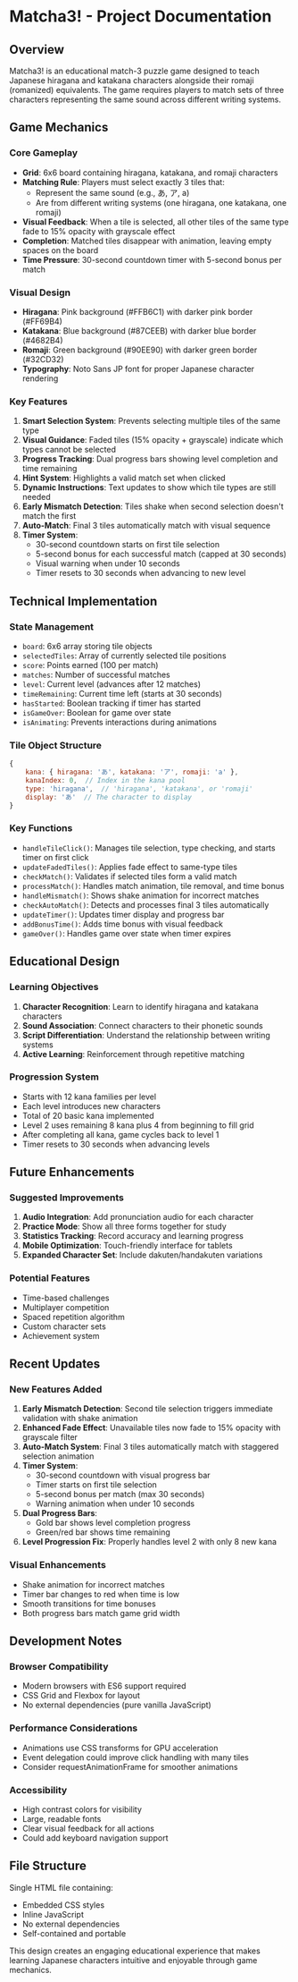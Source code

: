 # Matcha3! - Project Documentation

## Overview

Matcha3! is an educational match-3 puzzle game designed to teach Japanese hiragana and katakana characters alongside their romaji (romanized) equivalents. The game requires players to match sets of three characters representing the same sound across different writing systems.

## Game Mechanics

### Core Gameplay

- **Grid**: 6x6 board containing hiragana, katakana, and romaji characters
- **Matching Rule**: Players must select exactly 3 tiles that:
  - Represent the same sound (e.g., あ, ア, a)
  - Are from different writing systems (one hiragana, one katakana, one romaji)
- **Visual Feedback**: When a tile is selected, all other tiles of the same type fade to 15% opacity with grayscale effect
- **Completion**: Matched tiles disappear with animation, leaving empty spaces on the board
- **Time Pressure**: 30-second countdown timer with 5-second bonus per match

### Visual Design

- **Hiragana**: Pink background (#FFB6C1) with darker pink border (#FF69B4)
- **Katakana**: Blue background (#87CEEB) with darker blue border (#4682B4)
- **Romaji**: Green background (#90EE90) with darker green border (#32CD32)
- **Typography**: Noto Sans JP font for proper Japanese character rendering

### Key Features

1. **Smart Selection System**: Prevents selecting multiple tiles of the same type
2. **Visual Guidance**: Faded tiles (15% opacity + grayscale) indicate which types cannot be selected
3. **Progress Tracking**: Dual progress bars showing level completion and time remaining
4. **Hint System**: Highlights a valid match set when clicked
5. **Dynamic Instructions**: Text updates to show which tile types are still needed
6. **Early Mismatch Detection**: Tiles shake when second selection doesn't match the first
7. **Auto-Match**: Final 3 tiles automatically match with visual sequence
8. **Timer System**:
   - 30-second countdown starts on first tile selection
   - 5-second bonus for each successful match (capped at 30 seconds)
   - Visual warning when under 10 seconds
   - Timer resets to 30 seconds when advancing to new level

## Technical Implementation

### State Management

- `board`: 6x6 array storing tile objects
- `selectedTiles`: Array of currently selected tile positions
- `score`: Points earned (100 per match)
- `matches`: Number of successful matches
- `level`: Current level (advances after 12 matches)
- `timeRemaining`: Current time left (starts at 30 seconds)
- `hasStarted`: Boolean tracking if timer has started
- `isGameOver`: Boolean for game over state
- `isAnimating`: Prevents interactions during animations

### Tile Object Structure

```javascript
{
    kana: { hiragana: 'あ', katakana: 'ア', romaji: 'a' },
    kanaIndex: 0,  // Index in the kana pool
    type: 'hiragana',  // 'hiragana', 'katakana', or 'romaji'
    display: 'あ'  // The character to display
}
```

### Key Functions

- `handleTileClick()`: Manages tile selection, type checking, and starts timer on first click
- `updateFadedTiles()`: Applies fade effect to same-type tiles
- `checkMatch()`: Validates if selected tiles form a valid match
- `processMatch()`: Handles match animation, tile removal, and time bonus
- `handleMismatch()`: Shows shake animation for incorrect matches
- `checkAutoMatch()`: Detects and processes final 3 tiles automatically
- `updateTimer()`: Updates timer display and progress bar
- `addBonusTime()`: Adds time bonus with visual feedback
- `gameOver()`: Handles game over state when timer expires

## Educational Design

### Learning Objectives

1. **Character Recognition**: Learn to identify hiragana and katakana characters
2. **Sound Association**: Connect characters to their phonetic sounds
3. **Script Differentiation**: Understand the relationship between writing systems
4. **Active Learning**: Reinforcement through repetitive matching

### Progression System

- Starts with 12 kana families per level
- Each level introduces new characters
- Total of 20 basic kana implemented
- Level 2 uses remaining 8 kana plus 4 from beginning to fill grid
- After completing all kana, game cycles back to level 1
- Timer resets to 30 seconds when advancing levels

## Future Enhancements

### Suggested Improvements

1. **Audio Integration**: Add pronunciation audio for each character
2. **Practice Mode**: Show all three forms together for study
3. **Statistics Tracking**: Record accuracy and learning progress
4. **Mobile Optimization**: Touch-friendly interface for tablets
5. **Expanded Character Set**: Include dakuten/handakuten variations

### Potential Features

- Time-based challenges
- Multiplayer competition
- Spaced repetition algorithm
- Custom character sets
- Achievement system

## Recent Updates

### New Features Added

1. **Early Mismatch Detection**: Second tile selection triggers immediate validation with shake animation
2. **Enhanced Fade Effect**: Unavailable tiles now fade to 15% opacity with grayscale filter
3. **Auto-Match System**: Final 3 tiles automatically match with staggered selection animation
4. **Timer System**:
   - 30-second countdown with visual progress bar
   - Timer starts on first tile selection
   - 5-second bonus per match (max 30 seconds)
   - Warning animation when under 10 seconds
5. **Dual Progress Bars**:
   - Gold bar shows level completion progress
   - Green/red bar shows time remaining
6. **Level Progression Fix**: Properly handles level 2 with only 8 new kana

### Visual Enhancements

- Shake animation for incorrect matches
- Timer bar changes to red when time is low
- Smooth transitions for time bonuses
- Both progress bars match game grid width

## Development Notes

### Browser Compatibility

- Modern browsers with ES6 support required
- CSS Grid and Flexbox for layout
- No external dependencies (pure vanilla JavaScript)

### Performance Considerations

- Animations use CSS transforms for GPU acceleration
- Event delegation could improve click handling with many tiles
- Consider requestAnimationFrame for smoother animations

### Accessibility

- High contrast colors for visibility
- Large, readable fonts
- Clear visual feedback for all actions
- Could add keyboard navigation support

## File Structure

Single HTML file containing:

- Embedded CSS styles
- Inline JavaScript
- No external dependencies
- Self-contained and portable

This design creates an engaging educational experience that makes learning Japanese characters intuitive and enjoyable through game mechanics.
